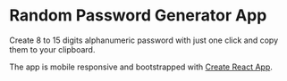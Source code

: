 # Random Password Generator App

Create 8 to 15 digits alphanumeric password with just one click and copy them to your clipboard. 

The app is mobile responsive and bootstrapped with [Create React App](https://github.com/facebook/create-react-app).
